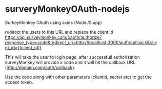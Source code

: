 # surveryMonkeyOAuth-nodejs
SurkeyMonkey OAuth using axios (NodeJS app)


redirect the users to this URL and replace the client id
https://api.surveymonkey.com/oauth/authorize?response_type=code&redirect_uri=http://localhost:3000/auth/callback&client_id={{client_id}}


This will take the user to login page, after successfull authorization surveyMonkey will provide a code and it will hit the callback URL. (http://domain.com/auth/callback).


Use the code along with other parameters (clientid, secret etc) to get the access token.

